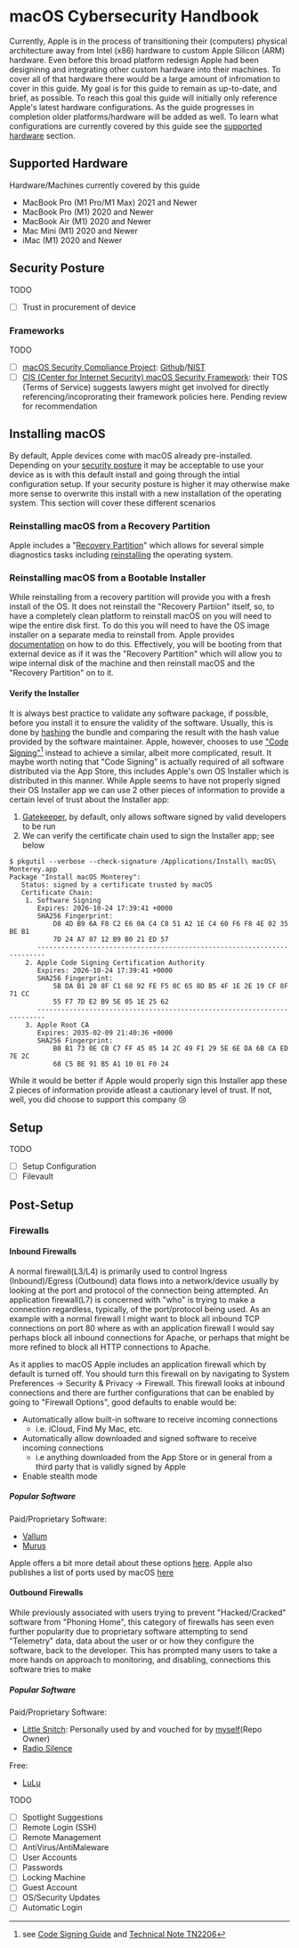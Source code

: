 # macOS Cybersecurity Handbook

Currently, Apple is in the process of transitioning their (computers) physical architecture away from Intel (x86) hardware to custom Apple Silicon (ARM) hardware. Even before this broad platform redesign Apple had been designinng and integrating other custom hardware into their machines. To cover all of that hardware there would be a large amount of infromation to cover in this guide. My goal is for this guide to remain as up-to-date, and brief, as possible. To reach this goal this guide will initially only reference Apple's latest hardware configurations. As the guide progresses in completion older platforms/hardware will be added as well. To learn what configurations are currently covered by this guide see the [supported hardware](#supported-hardware) section.

## Supported Hardware

Hardware/Machines currently covered by this guide

* MacBook Pro (M1 Pro/M1 Max) 2021 and Newer
* MacBook Pro (M1) 2020 and Newer
* MacBook Air (M1) 2020 and Newer
* Mac Mini (M1) 2020 and Newer
* iMac (M1) 2020 and Newer

## Security Posture

TODO
- [ ] Trust in procurement of device

### Frameworks

TODO
- [ ] [macOS Security Compliance Project](https://support.apple.com/guide/sccc/macos-security-compliance-project-sccc22685bb2/web): [Github](https://github.com/usnistgov/macos_security)/[NIST](https://csrc.nist.gov/Projects/macos-security)
- [ ] [CIS (Center for Internet Security) macOS Security Framework](https://www.cisecurity.org/benchmark/apple_os): their TOS (Terms of Service) suggests lawyers might get involved for directly referencing/incoprorating their framework policies here. Pending review for recommendation

## Installing macOS

By default, Apple devices come with macOS already pre-installed. Depending on your [security posture](#security-posture) it may be acceptable to use your device as is with this default install and going through the intial configuration setup. If your security posture is higher it may otherwise make more sense to overwrite this install with a new installation of the operating system. This section will cover these different scenarios

### Reinstalling macOS from a Recovery Partition

Apple includes a "[Recovery Partition](https://support.apple.com/guide/mac-help/macos-recovery-a-mac-apple-silicon-mchl82829c17)" which allows for several simple diagnostics tasks including [reinstalling](https://support.apple.com/en-us/HT204904) the operating system. 

### Reinstalling macOS from a Bootable Installer

While reinstalling from a recovery partition will provide you with a fresh install of the OS. It does not reinstall the "Recovery Partiion" itself, so, to have a completely clean platform to reinstall macOS on you will need to wipe the entire disk first. To do this you will need to have the OS image installer on a separate media to reinstall from. Apple provides [documentation](https://support.apple.com/en-us/HT201372) on how to do this. Effectively, you will be booting from that external device as if it was the "Recovery Partition" which will allow you to wipe internal disk of the machine and then reinstall macOS and the "Recovery Partition" on to it.

#### Verify the Installer

It is always best practice to validate any software package, if possible, before you install it to ensure the validity of the software. Usually, this is done by [hashing](https://en.wikipedia.org/wiki/File_verification) the bundle and comparing the result with the hash value provided by the software maintainer. Apple, however, chooses to use ["Code Signing"](https://support.apple.com/guide/security/app-code-signing-process-sec3ad8e6e53/web)[^note] instead to achieve a similar, albeit more complicated, result. It maybe worth noting that "Code Signing" is actually required of all software distributed via the App Store, this includes Apple's own OS Installer which is distributed in this manner. While Apple seems to have not properly signed their OS Installer app we can use 2 other pieces of information to provide a certain level of trust about the Installer app:

1. [Gatekeeper](https://support.apple.com/guide/security/gatekeeper-and-runtime-protection-sec5599b66df/web), by default, only allows software signed by valid developers to be run
2. We can verify the certificate chain used to sign the Installer app; see below

```console
$ pkgutil --verbose --check-signature /Applications/Install\ macOS\ Monterey.app
Package "Install macOS Monterey":
   Status: signed by a certificate trusted by macOS
   Certificate Chain:
    1. Software Signing
       Expires: 2026-10-24 17:39:41 +0000
       SHA256 Fingerprint:
           D8 4D B9 6A F8 C2 E6 0A C4 C8 51 A2 1E C4 60 F6 F8 4E 02 35 BE B1
           7D 24 A7 87 12 B9 B0 21 ED 57
       ------------------------------------------------------------------------
    2. Apple Code Signing Certification Authority
       Expires: 2026-10-24 17:39:41 +0000
       SHA256 Fingerprint:
           5B DA B1 28 8F C1 68 92 FE F5 0C 65 8D B5 4F 1E 2E 19 CF 8F 71 CC
           55 F7 7D E2 B9 5E 05 1E 25 62
       ------------------------------------------------------------------------
    3. Apple Root CA
       Expires: 2035-02-09 21:40:36 +0000
       SHA256 Fingerprint:
           B0 B1 73 0E CB C7 FF 45 05 14 2C 49 F1 29 5E 6E DA 6B CA ED 7E 2C
           68 C5 BE 91 B5 A1 10 01 F0 24
```
 
While it would be better if Apple would properly sign this Installer app these 2 pieces of information provide atleast a cautionary level of trust. If not, well, you did choose to support this company :cry:

## Setup

TODO
- [ ] Setup Configuration
- [ ] Filevault

## Post-Setup
### Firewalls
#### Inbound Firewalls
A normal firewall(L3/L4) is primarily used to control Ingress (Inbound)/Egress (Outbound) data flows into a network/device usually by looking at the port and protocol of the connection being attempted. An application firewall(L7) is concerned with "who" is trying to make a connection regardless, typically, of the port/protocol being used. As an example with a normal firewall I might want to block all inbound TCP connections on port 80 where as with an application firewall I would say perhaps block all inbound connections for Apache, or perhaps that might be more refined to block all HTTP connections to Apache.

As it applies to macOS Apple includes an application firewall which by default is turned off. You should turn this firewall on by navigating to System Preferences -> Security & Privacy -> Firewall. This firewall looks at inbound connections and there are further configurations that can be enabled by going to "Firewall Options", good defaults to enable would be:

* Automatically allow built-in software to receive incoming connections
    * i.e. iCloud, Find My Mac, etc.
* Automatically allow downloaded and signed software to receive incoming connections
    * i.e anything downloaded from the App Store or in general from a third party that is validly signed by Apple
* Enable stealth mode

##### Popular Software
Paid/Proprietary Software:
* [Vallum](https://www.vallumfirewall.com/)
* [Murus](https://www.murusfirewall.com/murus/)

Apple offers a bit more detail about these options [here](https://support.apple.com/en-us/HT201642). Apple also publishes a list of ports used by macOS [here](https://support.apple.com/en-us/HT202944)

#### Outbound Firewalls
While previously associated with users trying to prevent "Hacked/Cracked" software from "Phoning Home", this category of firewalls has seen even further popularity due to proprietary software attempting to send "Telemetry" data, data about the user or or how they configure the software, back to the developer. This has prompted many users to take a more hands on approach to monitoring, and disabling, connections this software tries to make

##### Popular Software
Paid/Proprietary Software:
* [Little Snitch](https://www.obdev.at/products/littlesnitch/index.html): Personally used by and vouched for by [myself](https://github.com/johnsoga)(Repo Owner)
* [Radio Silence](https://radiosilenceapp.com/)

Free:
* [LuLu](https://objective-see.com/products/lulu.html)

TODO
- [ ] Spotlight Suggestions
- [ ] Remote Login (SSH)
- [ ] Remote Management
- [ ] AntiVirus/AntiMaleware
- [ ] User Accounts
- [ ] Passwords
- [ ] Locking Machine
- [ ] Guest Account
- [ ] OS/Security Updates
- [ ] Automatic Login

[^note]: see [Code Signing Guide](https://developer.apple.com/library/archive/documentation/Security/Conceptual/CodeSigningGuide/Introduction/Introduction.html) and [Technical Note TN2206](https://developer.apple.com/library/archive/technotes/tn2206)